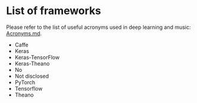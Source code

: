 # List of frameworks

Please refer to the list of useful acronyms used in deep learning and music: [Acronyms.md](Acronyms.md).

- Caffe
- Keras
- Keras-TensorFlow
- Keras-Theano
- No
- Not disclosed
- PyTorch
- Tensorflow
- Theano
